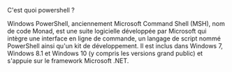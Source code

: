 C'est quoi powershell ?

Windows PowerShell, anciennement Microsoft Command Shell (MSH), nom de code Monad, est une suite logicielle développée par Microsoft qui intègre une interface en ligne de commande, un langage de script nommé PowerShell ainsi qu'un kit de développement. Il est inclus dans Windows 7, Windows 8.1 et Windows 10 (y compris les versions grand public) et s'appuie sur le framework Microsoft .NET.
